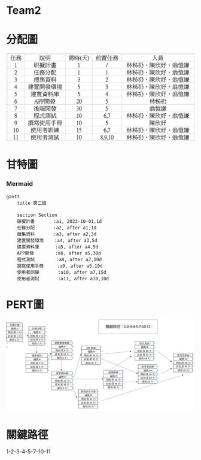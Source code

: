 # Team2

# 分配圖

![NKUST](分配圖.jpg "分配圖")

#  甘特圖 
### Mermaid
```mermaid
gantt
    title 第二組

    section Section
    研擬計畫       :a1, 2023-10-01,1d
    任務分配       :a2, after a1,1d
    搜集資料       :a3, after a2,3d
    建置開發環境    :a4, after a3,5d
    建置資料庫      :a5, after a4,5d
    APP開發        :a6, after a5,30d
    程式測試        :a8, after a7,10d
    撰寫使用手冊     :a9, after a5,10d
    使用者訓練       :a10, after a7,15d
    使用者測試       :a11, after a10,10d
```
#  PERT圖

![NKUST](PERT2.jpg "PERT")

# 關鍵路徑

1-2-3-4-5-7-10-11
